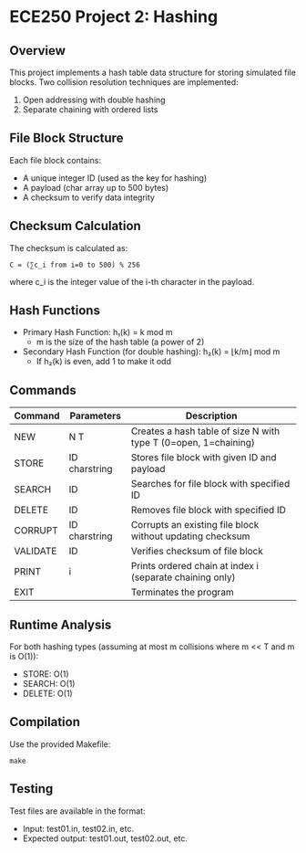 # ECE250 Project 2: Hashing

## Overview
This project implements a hash table data structure for storing simulated file blocks. Two collision resolution techniques are implemented:
1. Open addressing with double hashing
2. Separate chaining with ordered lists

## File Block Structure
Each file block contains:
- A unique integer ID (used as the key for hashing)
- A payload (char array up to 500 bytes)
- A checksum to verify data integrity

## Checksum Calculation
The checksum is calculated as:
```
C = (∑c_i from i=0 to 500) % 256
```
where c_i is the integer value of the i-th character in the payload.

## Hash Functions
- Primary Hash Function: h₁(k) = k mod m
  - m is the size of the hash table (a power of 2)
- Secondary Hash Function (for double hashing): h₂(k) = ⌊k/m⌋ mod m
  - If h₂(k) is even, add 1 to make it odd

## Commands
| Command | Parameters | Description |
|---------|------------|-------------|
| NEW     | N T        | Creates a hash table of size N with type T (0=open, 1=chaining) |
| STORE   | ID charstring | Stores file block with given ID and payload |
| SEARCH  | ID         | Searches for file block with specified ID |
| DELETE  | ID         | Removes file block with specified ID |
| CORRUPT | ID charstring | Corrupts an existing file block without updating checksum |
| VALIDATE| ID         | Verifies checksum of file block |
| PRINT   | i          | Prints ordered chain at index i (separate chaining only) |
| EXIT    |            | Terminates the program |

## Runtime Analysis
For both hashing types (assuming at most m collisions where m << T and m is O(1)):
- STORE: O(1)
- SEARCH: O(1)
- DELETE: O(1)

## Compilation
Use the provided Makefile:
```
make
```

## Testing
Test files are available in the format:
- Input: test01.in, test02.in, etc.
- Expected output: test01.out, test02.out, etc.
